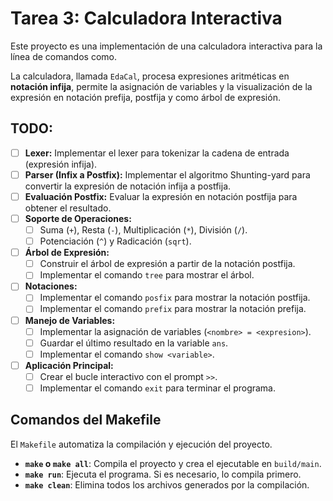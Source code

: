 # Tarea 3: Calculadora Interactiva

Este proyecto es una implementación de una calculadora interactiva para la línea de comandos como.

La calculadora, llamada `EdaCal`, procesa expresiones aritméticas en **notación infija**, permite la asignación de variables y la visualización de la expresión en notación prefija, postfija y como árbol de expresión.

## TODO:

-   [ ] **Lexer:** Implementar el lexer para tokenizar la cadena de entrada (expresión infija).
-   [ ] **Parser (Infix a Postfix):** Implementar el algoritmo Shunting-yard para convertir la expresión de notación infija a postfija.
-   [ ] **Evaluación Postfix:** Evaluar la expresión en notación postfija para obtener el resultado.
-   [ ] **Soporte de Operaciones:**
    -   [ ] Suma (`+`), Resta (`-`), Multiplicación (`*`), División (`/`).
    -   [ ] Potenciación (`^`) y Radicación (`sqrt`).
-   [ ] **Árbol de Expresión:**
    -   [ ] Construir el árbol de expresión a partir de la notación postfija.
    -   [ ] Implementar el comando `tree` para mostrar el árbol.
-   [ ] **Notaciones:**
    -   [ ] Implementar el comando `posfix` para mostrar la notación postfija.
    -   [ ] Implementar el comando `prefix` para mostrar la notación prefija.
-   [ ] **Manejo de Variables:**
    -   [ ] Implementar la asignación de variables (`<nombre> = <expresion>`).
    -   [ ] Guardar el último resultado en la variable `ans`.
    -   [ ] Implementar el comando `show <variable>`.
-   [ ] **Aplicación Principal:**
    -   [ ] Crear el bucle interactivo con el prompt `>>`.
    -   [ ] Implementar el comando `exit` para terminar el programa.

## Comandos del Makefile

El `Makefile` automatiza la compilación y ejecución del proyecto.

*   **`make` o `make all`**: Compila el proyecto y crea el ejecutable en `build/main`.
*   **`make run`**: Ejecuta el programa. Si es necesario, lo compila primero.
*   **`make clean`**: Elimina todos los archivos generados por la compilación.
